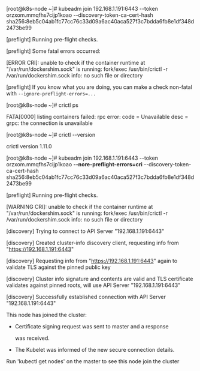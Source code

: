[root@k8s-node ~]# kubeadm join 192.168.1.191:6443 --token orzxom.mmqfhs7cijp1koao --discovery-token-ca-cert-hash sha256:8eb5c04ab1fc77cc76c33d09a6ac40aca527f3c7bdda6fb8e1df348d2473be99

[preflight] Running pre-flight checks.

[preflight] Some fatal errors occurred:

[ERROR CRI]: unable to check if the container runtime at "/var/run/dockershim.sock" is running: fork/exec /usr/bin/crictl -r /var/run/dockershim.sock info: no such file or directory

[preflight] If you know what you are doing, you can make a check non-fatal with `--ignore-preflight-errors=...`

[root@k8s-node ~]# crictl ps

FATA[0000] listing containers failed: rpc error: code = Unavailable desc = grpc: the connection is unavailable 

[root@k8s-node ~]# crictl --version

crictl version 1.11.0

[root@k8s-node ~]# kubeadm join 192.168.1.191:6443 --token orzxom.mmqfhs7cijp1koao **--nore-preflight-errors=cri** --discovery-token-ca-cert-hash sha256:8eb5c04ab1fc77cc76c33d09a6ac40aca527f3c7bdda6fb8e1df348d2473be99

[preflight] Running pre-flight checks.

[WARNING CRI]: unable to check if the container runtime at "/var/run/dockershim.sock" is running: fork/exec /usr/bin/crictl -r /var/run/dockershim.sock info: no such file or directory

[discovery] Trying to connect to API Server "192.168.1.191:6443"

[discovery] Created cluster-info discovery client, requesting info from "https://192.168.1.191:6443"

[discovery] Requesting info from "https://192.168.1.191:6443" again to validate TLS against the pinned public key

[discovery] Cluster info signature and contents are valid and TLS certificate validates against pinned roots, will use API Server "192.168.1.191:6443"

[discovery] Successfully established connection with API Server "192.168.1.191:6443"

This node has joined the cluster:

* Certificate signing request was sent to master and a response

  was received.
  
* The Kubelet was informed of the new secure connection details.

Run 'kubectl get nodes' on the master to see this node join the cluster
